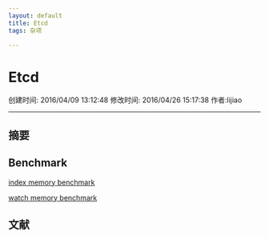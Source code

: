 ```yaml
---
layout: default
title: Etcd
tags: 杂项

---
```


# Etcd
创建时间: 2016/04/09 13:12:48  修改时间: 2016/04/26 15:17:38 作者:lijiao

----

## 摘要

## Benchmark

[index memory benchmark](https://coreos.com/etcd/docs/latest/benchmarks/etcd-storage-memory-benchmark.html)

[watch memory benchmark](https://coreos.com/etcd/docs/latest/benchmarks/etcd-3-watch-memory-benchmark.html)

### 

## 文献
